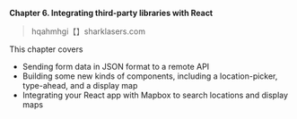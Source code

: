**Chapter 6. Integrating third-party libraries with React**

> hqahmhgi【】sharklasers.com

This chapter covers
- Sending form data in JSON format to a remote API
- Building some new kinds of components, including a location-picker, type-ahead, and a display map
- Integrating your React app with Mapbox to search locations and display maps
